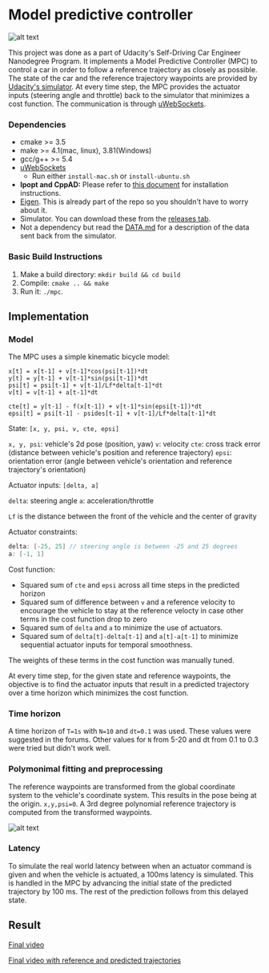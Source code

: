 # Model predictive controller

![alt text](./results/mpc.gif)

This project was done as a part of Udacity's Self-Driving Car Engineer Nanodegree Program. It implements a Model Predictive Controller (MPC) to control a car in order to follow a reference trajectory as closely as possible. The state of the car and the reference trajectory waypoints are provided by [Udacity's simulator](https://github.com/udacity/self-driving-car-sim/releases). At every time step, the MPC provides the actuator inputs (steering angle and throttle) back to the simulator that minimizes a cost function. The communication is through [uWebSockets](https://github.com/uNetworking/uWebSockets).

### Dependencies

* cmake >= 3.5
* make >= 4.1(mac, linux), 3.81(Windows)
* gcc/g++ >= 5.4
* [uWebSockets](https://github.com/uWebSockets/uWebSockets)
  * Run either `install-mac.sh` or `install-ubuntu.sh`
* **Ipopt and CppAD:** Please refer to [this document](https://github.com/udacity/CarND-MPC-Project/blob/master/install_Ipopt_CppAD.md) for installation instructions.
* [Eigen](http://eigen.tuxfamily.org/index.php?title=Main_Page). This is already part of the repo so you shouldn't have to worry about it.
* Simulator. You can download these from the [releases tab](https://github.com/udacity/self-driving-car-sim/releases).
* Not a dependency but read the [DATA.md](./DATA.md) for a description of the data sent back from the simulator.

### Basic Build Instructions

1. Make a build directory: `mkdir build && cd build`
2. Compile: `cmake .. && make`
3. Run it: `./mpc`.

## Implementation
### Model

The MPC uses a simple kinematic bicycle model: 

```
x[t] = x[t-1] + v[t-1]*cos(psi[t-1])*dt
y[t] = y[t-1] + v[t-1]*sin(psi[t-1])*dt
psi[t] = psi[t-1] + v[t-1]/Lf*delta[t-1]*dt
v[t] = v[t-1] + a[t-1]*dt

cte[t] = y[t-1] - f(x[t-1]) + v[t-1]*sin(epsi[t-1])*dt
epsi[t] = psi[t-1] - psides[t-1] + v[t-1]/Lf*delta[t-1]*dt
```

State: `[x, y, psi, v, cte, epsi]`

`x, y, psi`: vehicle's 2d pose (position, yaw)
`v`: velocity
`cte`: cross track error (distance between vehicle's position and reference trajectory)
`epsi`: orientation error (angle between vehicle's orientation and reference trajectory's orientation)

Actuator inputs: `[delta, a]`

`delta`: steering angle
`a`: acceleration/throttle

`Lf` is the distance between the front of the vehicle and the center of gravity

Actuator constraints:
```cpp
delta: [-25, 25] // steering angle is between -25 and 25 degrees
a: [-1, 1]
```

Cost function:
- Squared sum of `cte` and `epsi` across all time steps in the predicted horizon
- Squared sum of difference between `v` and a reference velocity to encourage the vehicle to stay at the reference velocty in case other terms in the cost function drop to zero
- Squared sum of `delta` and `a` to minimize the use of actuators.
- Squared sum of `delta[t]-delta[t-1]` and `a[t]-a[t-1]` to minimize sequential actuator inputs for temporal smoothness.

The weights of these terms in the cost function was manually tuned.

At every time step, for the given state and reference waypoints, the objective is to find the actuator inputs that result in a predicted trajectory over a time horizon which minimizes the cost function.

### Time horizon
A time horizon of `T=1s` with `N=10` and `dt=0.1` was used. These values were suggested in the forums. Other values for `N` from 5-20 and dt from 0.1 to 0.3 were tried but didn't work well.

### Polymonimal fitting and preprocessing
The reference waypoints are transformed from the global coordinate system to the vehicle's coordinate system. This results in the pose being at the origin. `x,y,psi=0`. A 3rd degree polynomial reference trajectory is computed from the transformed waypoints.

![alt text](./results/mpc_trj.gif)

### Latency
To simulate the real world latency between when an actuator command is given and when the vehicle is actuated, a 100ms latency is simulated. This is handled in the MPC by advancing the initial state of the predicted trajectory by 100 ms. The rest of the prediction follows from this delayed state.


## Result

[Final video](./results/mpc.mp4)

[Final video with reference and predicted trajectories](./results/mpc_trj.mp4)


